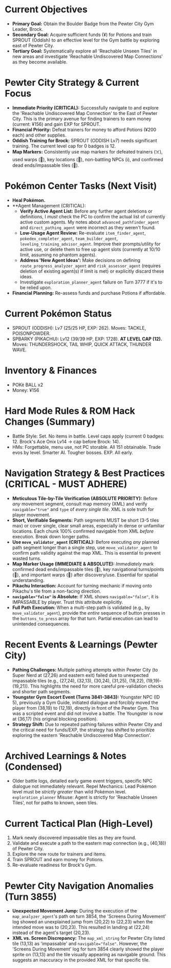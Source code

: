 # Current Objectives
*   **Primary Goal:** Obtain the Boulder Badge from the Pewter City Gym Leader, Brock.
*   **Secondary Goal:** Acquire sufficient funds (¥) for Potions and train SPROUT (Oddish) to an effective level for the Gym battle by exploring east of Pewter City.
*   **Tertiary Goal:** Systematically explore all 'Reachable Unseen Tiles' in new areas and investigate 'Reachable Undiscovered Map Connections' as they become available.

# Pewter City Strategy & Current Focus
*   **Immediate Priority (CRITICAL):** Successfully navigate to and explore the 'Reachable Undiscovered Map Connection' to the East of Pewter City. This is the primary avenue for finding trainers to earn money (current: ¥156) and gain EXP for SPROUT.
*   **Financial Priority:** Defeat trainers for money to afford Potions (¥200 each) and other supplies.
*   **Oddish Training for Brock:** SPROUT (ODDISH Lv7) needs significant training. The current level cap for 0 badges is 12.
*   **Map Markers:** Consistently use map markers for defeated trainers (☠️), used warps (🚪), key locations (📍), non-battling NPCs (ℹ️), and confirmed dead ends/impassable tiles (🚫).

# Pokémon Center Tasks (Next Visit)
*   **Heal Pokémon.**
*   **Agent Management (CRITICAL):
    *   **Verify Active Agent List:** Before any further agent deletions or definitions, I *must* check the PC to confirm the actual list of currently active custom agents. My notes about `advanced_pathfinder_agent` and `direct_pathing_agent` were incorrect as they weren't found.
    *   **Low-Usage Agent Review:** Re-evaluate `item_finder_agent`, `pokedex_completer_agent`, `team_builder_agent`, `leveling_training_advisor_agent`. Improve their prompts/utility for active use, or delete them to free up agent slots (currently at 10/10 limit, assuming no phantom agents).
    *   **Address 'New Agent Ideas':** Make decisions on defining `route_progress_analyzer_agent` and `risk_assessor_agent` (requires deletion of existing agent(s) if limit is met) or explicitly discard these ideas.
    *   Investigate `exploration_planner_agent` failure on Turn 3777 if it's to be relied upon.
*   **Financial Planning:** Re-assess funds and purchase Potions if affordable.

# Current Pokémon Status
*   SPROUT (ODDISH): Lv7 (25/25 HP, EXP: 262). Moves: TACKLE, POISONPOWDER.
*   SPBARKY (PIKACHU): Lv12 (39/39 HP, EXP: 1728). **AT LEVEL CAP (12).** Moves: THUNDERSHOCK, TAIL WHIP, QUICK ATTACK, THUNDER WAVE.

# Inventory & Finances
*   POKé BALL x2
*   Money: ¥156

# Hard Mode Rules & ROM Hack Changes (Summary)
*   Battle Style: Set. No items in battle. Level caps apply (current 0 badges: 12. Brock's Ace Onix Lv14 -> cap before Brock: 14).
*   HMs: Forgettable, menu use, not PC storable. All 151 obtainable. Trade evos by level. Smarter AI. Tougher bosses. EXP. All early.

# Navigation Strategy & Best Practices (CRITICAL - MUST ADHERE)
*   **Meticulous Tile-by-Tile Verification (ABSOLUTE PRIORITY):** Before *any* movement segment, consult map memory (XML) and verify `navigable="true"` and `type` of *every single tile*. XML is sole truth for player movement.
*   **Short, Verifiable Segments:** Path segments MUST be short (3-5 tiles max) or cover single, clear small areas, especially in dense or unfamiliar locations. Each chunk 100% confirmed navigable from XML *before* execution. Break down longer paths.
*   **Use `move_validator_agent` (CRITICAL):** Before executing *any* planned path segment longer than a single step, use `move_validator_agent` to confirm path validity against the map XML. This is essential to prevent wasted turns.
*   **Map Marker Usage (IMMEDIATE & ABSOLUTE):** *Immediately* mark confirmed dead ends/impassable tiles (🚫), key navigational turns/points (📍), and important warps (🚪) after discovery/use. Essential for spatial understanding.
*   **Pikachu Interaction:** Account for turning mechanic if moving onto Pikachu's tile from a non-facing direction.
*   **`navigable="false"` is Absolute:** If XML shows `navigable="false"`, it is IMPASSABLE by player. Trust this attribute explicitly.
*   **Full Path Execution:** When a multi-step path is validated (e.g., by `move_validator_agent`), provide the *entire* sequence of button presses in the `buttons_to_press` array for that turn. Partial execution can lead to unintended consequences.

# Recent Events & Learnings (Pewter City)
*   **Pathing Challenges:** Multiple pathing attempts within Pewter City (to Super Nerd at (27,26) and eastern exit) failed due to unexpected impassable tiles (e.g., (27,24), (32,13), (30,24), (31,25), (18,22), (19,19)-(19,21)). This highlights the need for more careful pre-validation checks and shorter path segments.
*   **Youngster Gym Escort Event (Turns 3841-3843):** Youngster NPC (ID 5), previously a Gym Guide, initiated dialogue and forcibly moved the player from (38,19) to (12,19), directly in front of the Pewter Gym. This was a scripted event and did not involve a battle. The Youngster is now at (36,17) (his original blocking position).
*   **Strategy Shift:** Due to repeated pathing failures within Pewter City and the critical need for funds/EXP, the strategy has shifted to prioritize exploring the eastern 'Reachable Undiscovered Map Connection'.

# Archived Learnings & Notes (Condensed)
*   Older battle logs, detailed early game event triggers, specific NPC dialogue not immediately relevant. Repel Mechanics: Lead Pokémon level must be *strictly greater* than wild Pokémon level. `exploration_planner` Misuse: Agent is strictly for 'Reachable Unseen Tiles', not for paths to known, seen tiles.

# Current Tactical Plan (High-Level)
1.  Mark newly discovered impassable tiles as they are found.
2.  Validate and execute a path to the eastern map connection (e.g., (40,18)) of Pewter City.
3.  Explore the new route for trainers and items.
4.  Train SPROUT and earn money for Potions.
5.  Re-evaluate readiness for Brock's Gym.

# Pewter City Navigation Anomalies (Turn 3855)
*   **Unexpected Movement Jump:** During the execution of the `map_analyzer_agent`'s path on turn 3854, the 'Screens During Movement' log showed an unexplained jump from (20,22) to (22,23) when the intended move was to (20,23). This resulted in landing at (22,24) instead of the agent's target (20,23).
*   **XML vs. Screen Discrepancy:** The `map_xml_string` for Pewter City listed tile (13,13) as 'impassable' and `navigable="false"`. However, the 'Screens During Movement' log for turn 3854 clearly showed the player sprite on (13,13) and the tile visually appearing as navigable ground. This suggests an inaccuracy in the provided XML for that specific tile.